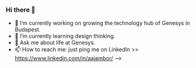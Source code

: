 ### Hi there 👋

- 🔭 I’m currently working on growing the technology hub of Genesys in Budapest.
- 🌱 I’m currently learning design thinking.
- 💬 Ask me about life at Genesys.
- 📫 How to reach me: just ping me on LinkedIn >> https://www.linkedin.com/in/aajambor/
-->
